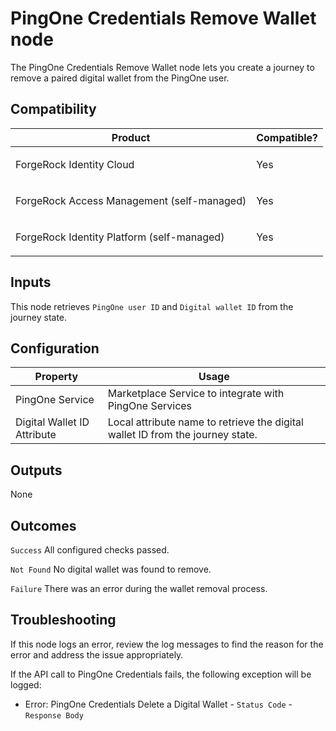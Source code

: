 # PingOne Credentials Remove Wallet node

The PingOne Credentials Remove Wallet node lets you create a journey to remove
a paired digital wallet from the PingOne user.

## Compatibility

<table>
  <colgroup>
    <col>
    <col>
  </colgroup>
  <thead>
  <tr>
    <th>Product</th>
    <th>Compatible?</th>
  </tr>
  </thead>
  <tbody>
  <tr>
    <td><p>ForgeRock Identity Cloud</p></td>
    <td><p><span>Yes</span></p></td>
  </tr>
  <tr>
    <td><p>ForgeRock Access Management (self-managed)</p></td>
    <td><p><span>Yes</span></p></td>
  </tr>
  <tr>
    <td><p>ForgeRock Identity Platform (self-managed)</p></td>
    <td><p><span>Yes</span></p></td>
  </tr>
  </tbody>
</table>

## Inputs

This node retrieves `PingOne user ID` and `Digital wallet ID` from the journey
state.

## Configuration

<table>
  <thead>
    <th>Property</th>
    <th>Usage</th>
  </thead>
  <tbody>
    <tr>
      <td>PingOne Service</td>
      <td>Marketplace Service to integrate with PingOne Services
      </td>
    </tr>
    <tr>
      <td>Digital Wallet ID Attribute</td>
      <td>Local attribute name to retrieve the digital wallet ID from the journey state.</td>
    </tr>
  </tbody>
</table>

## Outputs

None

## Outcomes

`Success`
All configured checks passed.

`Not Found`
No digital wallet was found to remove.

`Failure`
There was an error during the wallet removal process.

## Troubleshooting

If this node logs an error, review the log messages to find the reason for the error and address the issue
appropriately.

If the API call to PingOne Credentials fails, the following exception will be logged:

* Error: PingOne Credentials Delete a Digital Wallet - `Status Code` - `Response Body` 